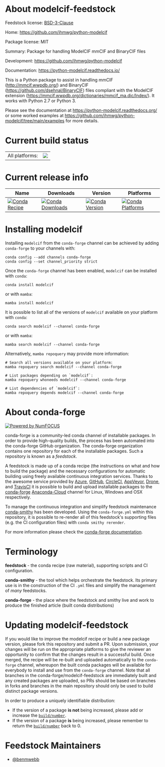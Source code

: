 About modelcif-feedstock
========================

Feedstock license: [BSD-3-Clause](https://github.com/conda-forge/modelcif-feedstock/blob/main/LICENSE.txt)

Home: https://github.com/ihmwg/python-modelcif

Package license: MIT

Summary: Package for handling ModelCIF mmCIF and BinaryCIF files

Development: https://github.com/ihmwg/python-modelcif

Documentation: https://python-modelcif.readthedocs.io/

This is a Python package to assist in handling mmCIF
(http://mmcif.wwpdb.org/) and BinaryCIF
(https://github.com/dsehnal/BinaryCIF) files compliant with the
ModelCIF extension
(https://mmcif.wwpdb.org/dictionaries/mmcif_ma.dic/Index/).
It works with Python 2.7 or Python 3.

Please see the documentation at https://python-modelcif.readthedocs.org/
or some worked examples at
https://github.com/ihmwg/python-modelcif/tree/main/examples
for more details.


Current build status
====================


<table><tr><td>All platforms:</td>
    <td>
      <a href="https://dev.azure.com/conda-forge/feedstock-builds/_build/latest?definitionId=15186&branchName=main">
        <img src="https://dev.azure.com/conda-forge/feedstock-builds/_apis/build/status/modelcif-feedstock?branchName=main">
      </a>
    </td>
  </tr>
</table>

Current release info
====================

| Name | Downloads | Version | Platforms |
| --- | --- | --- | --- |
| [![Conda Recipe](https://img.shields.io/badge/recipe-modelcif-green.svg)](https://anaconda.org/conda-forge/modelcif) | [![Conda Downloads](https://img.shields.io/conda/dn/conda-forge/modelcif.svg)](https://anaconda.org/conda-forge/modelcif) | [![Conda Version](https://img.shields.io/conda/vn/conda-forge/modelcif.svg)](https://anaconda.org/conda-forge/modelcif) | [![Conda Platforms](https://img.shields.io/conda/pn/conda-forge/modelcif.svg)](https://anaconda.org/conda-forge/modelcif) |

Installing modelcif
===================

Installing `modelcif` from the `conda-forge` channel can be achieved by adding `conda-forge` to your channels with:

```
conda config --add channels conda-forge
conda config --set channel_priority strict
```

Once the `conda-forge` channel has been enabled, `modelcif` can be installed with `conda`:

```
conda install modelcif
```

or with `mamba`:

```
mamba install modelcif
```

It is possible to list all of the versions of `modelcif` available on your platform with `conda`:

```
conda search modelcif --channel conda-forge
```

or with `mamba`:

```
mamba search modelcif --channel conda-forge
```

Alternatively, `mamba repoquery` may provide more information:

```
# Search all versions available on your platform:
mamba repoquery search modelcif --channel conda-forge

# List packages depending on `modelcif`:
mamba repoquery whoneeds modelcif --channel conda-forge

# List dependencies of `modelcif`:
mamba repoquery depends modelcif --channel conda-forge
```


About conda-forge
=================

[![Powered by
NumFOCUS](https://img.shields.io/badge/powered%20by-NumFOCUS-orange.svg?style=flat&colorA=E1523D&colorB=007D8A)](https://numfocus.org)

conda-forge is a community-led conda channel of installable packages.
In order to provide high-quality builds, the process has been automated into the
conda-forge GitHub organization. The conda-forge organization contains one repository
for each of the installable packages. Such a repository is known as a *feedstock*.

A feedstock is made up of a conda recipe (the instructions on what and how to build
the package) and the necessary configurations for automatic building using freely
available continuous integration services. Thanks to the awesome service provided by
[Azure](https://azure.microsoft.com/en-us/services/devops/), [GitHub](https://github.com/),
[CircleCI](https://circleci.com/), [AppVeyor](https://www.appveyor.com/),
[Drone](https://cloud.drone.io/welcome), and [TravisCI](https://travis-ci.com/)
it is possible to build and upload installable packages to the
[conda-forge](https://anaconda.org/conda-forge) [Anaconda-Cloud](https://anaconda.org/)
channel for Linux, Windows and OSX respectively.

To manage the continuous integration and simplify feedstock maintenance
[conda-smithy](https://github.com/conda-forge/conda-smithy) has been developed.
Using the ``conda-forge.yml`` within this repository, it is possible to re-render all of
this feedstock's supporting files (e.g. the CI configuration files) with ``conda smithy rerender``.

For more information please check the [conda-forge documentation](https://conda-forge.org/docs/).

Terminology
===========

**feedstock** - the conda recipe (raw material), supporting scripts and CI configuration.

**conda-smithy** - the tool which helps orchestrate the feedstock.
                   Its primary use is in the construction of the CI ``.yml`` files
                   and simplify the management of *many* feedstocks.

**conda-forge** - the place where the feedstock and smithy live and work to
                  produce the finished article (built conda distributions)


Updating modelcif-feedstock
===========================

If you would like to improve the modelcif recipe or build a new
package version, please fork this repository and submit a PR. Upon submission,
your changes will be run on the appropriate platforms to give the reviewer an
opportunity to confirm that the changes result in a successful build. Once
merged, the recipe will be re-built and uploaded automatically to the
`conda-forge` channel, whereupon the built conda packages will be available for
everybody to install and use from the `conda-forge` channel.
Note that all branches in the conda-forge/modelcif-feedstock are
immediately built and any created packages are uploaded, so PRs should be based
on branches in forks and branches in the main repository should only be used to
build distinct package versions.

In order to produce a uniquely identifiable distribution:
 * If the version of a package **is not** being increased, please add or increase
   the [``build/number``](https://docs.conda.io/projects/conda-build/en/latest/resources/define-metadata.html#build-number-and-string).
 * If the version of a package **is** being increased, please remember to return
   the [``build/number``](https://docs.conda.io/projects/conda-build/en/latest/resources/define-metadata.html#build-number-and-string)
   back to 0.

Feedstock Maintainers
=====================

* [@benmwebb](https://github.com/benmwebb/)

